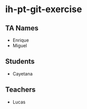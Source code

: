# ih-pt-git-exercise

## TA Names
 - Enrique
 - Miguel

## Students
- Cayetana
## Teachers
 - Lucas
